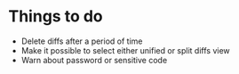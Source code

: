 # Things to do

* Delete diffs after a period of time
* Make it possible to select either unified or split diffs view
* Warn about password or sensitive code
